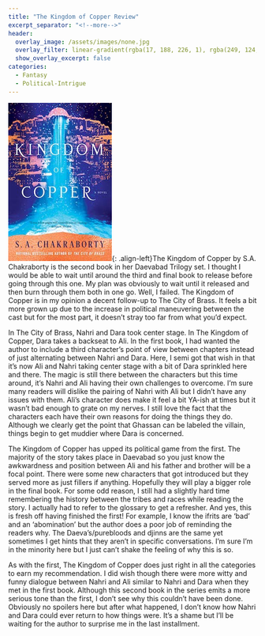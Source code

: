 ```yaml
---
title: "The Kingdom of Copper Review"
excerpt_separator: "<!--more-->"
header:
  overlay_image: /assets/images/none.jpg
  overlay_filter: linear-gradient(rgba(17, 188, 226, 1), rgba(249, 124, 74, 1))
  show_overlay_excerpt: false
categories:
  - Fantasy
  - Political-Intrigue
---
```

![kingdom-of-copper-cover](/assets/images/kingdom-of-copper.jpg){: .align-left}The Kingdom of Copper by S.A. Chakraborty is the second book in her Daevabad Trilogy set. I thought I would be able to wait until around the third and final book to release before going through this one. My plan was obviously to wait until it released and then burn through them both in one go. Well, I failed. The Kingdom of Copper is in my opinion a decent follow-up to The City of Brass. It feels a bit more grown up due to the increase in political maneuvering between the cast but for the most part, it doesn’t stray too far from what you’d expect.

In The City of Brass, Nahri and Dara took center stage. In The Kingdom of Copper, Dara takes a backseat to Ali. In the first book, I had wanted the author to include a third character’s point of view between chapters instead of just alternating between Nahri and Dara. Here, I semi got that wish in that it’s now Ali and Nahri taking center stage with a bit of Dara sprinkled here and there. The magic is still there between the characters but this time around, it’s Nahri and Ali having their own challenges to overcome. I’m sure many readers will dislike the pairing of Nahri with Ali but I didn’t have any issues with them. Ali’s character does make it feel a bit YA-ish at times but it wasn’t bad enough to grate on my nerves. I still love the fact that the characters each have their own reasons for doing the things they do. Although we clearly get the point that Ghassan can be labeled the villain, things begin to get muddier where Dara is concerned.

The Kingdom of Copper has upped its political game from the first. The majority of the story takes place in Daevabad so you just know the awkwardness and position between Ali and his father and brother will be a focal point. There were some new characters that got introduced but they served more as just fillers if anything. Hopefully they will play a bigger role in the final book. For some odd reason, I still had a slightly hard time remembering the history between the tribes and races while reading the story. I actually had to refer to the glossary to get a refresher. And yes, this is fresh off having finished the first! For example, I know the ifrits are ‘bad’ and an ‘abomination’ but the author does a poor job of reminding the readers why. The Daeva’s/purebloods and djinns are the same yet sometimes I get hints that they aren’t in specific conversations. I’m sure I’m in the minority here but I just can’t shake the feeling of why this is so.

As with the first, The Kingdom of Copper does just right in all the categories to earn my recommendation. I did wish though there were more witty and funny dialogue between Nahri and Ali similar to Nahri and Dara when they met in the first book. Although this second book in the series emits a more serious tone than the first, I don’t see why this couldn’t have been done. Obviously no spoilers here but after what happened, I don’t know how Nahri and Dara could ever return to how things were. It’s a shame but I’ll be waiting for the author to surprise me in the last installment.